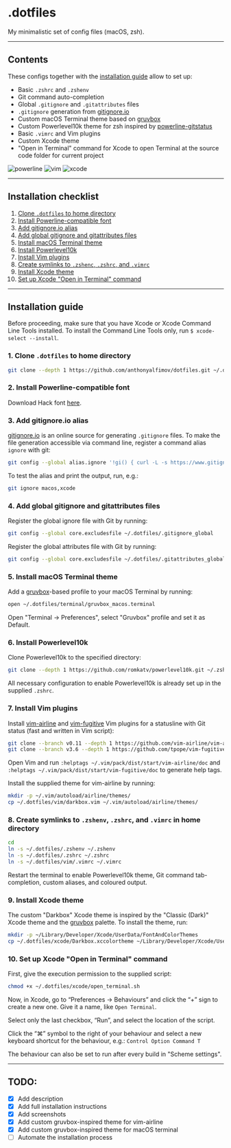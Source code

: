 # .dotfiles

My minimalistic set of config files (macOS, zsh).

---

## Contents
These configs together with the [installation guide](#installation-guide)
allow to set up:
- Basic `.zshrc` and `.zshenv`
- Git command auto-completion
- Global `.gitignore` and `.gitattributes` files
- `.gitignore` generation from [gitignore.io](https://www.gitignore.io)
- Custom macOS Terminal theme based on [gruvbox](https://github.com/morhetz/gruvbox)
- Custom Powerlevel10k theme for zsh inspired by [powerline-gitstatus](https://github.com/jaspernbrouwer/powerline-gitstatus)
- Basic `.vimrc` and Vim plugins
- Custom Xcode theme
- "Open in Terminal" command for Xcode to open Terminal at the source code
folder for current project

![powerline](https://user-images.githubusercontent.com/43878921/152009952-3b5479e3-31ff-4631-84f6-4b97725155f0.png)
![vim](https://user-images.githubusercontent.com/43878921/152010307-f4581287-42a9-43ee-a463-5a2565003f8c.png)
![xcode](https://user-images.githubusercontent.com/43878921/152170148-dde3ce9f-a060-4e92-8c9c-3a05f19e63b4.png)

---

## Installation checklist
1. [Clone `.dotfiles` to home directory](#1-clone-dotfiles-to-home-directory)
2. [Install Powerline-compatible font](#2-install-powerline-compatible-font)
3. [Add gitignore.io alias](#3-add-gitignoreio-alias)
4. [Add global gitignore and gitattributes files](#4-add-global-gitignore-and-gitattributes-files)
5. [Install macOS Terminal theme](#5-install-macos-terminal-theme)
6. [Install Powerlevel10k](#6-install-powerlevel10k)
7. [Install Vim plugins](#7-install-vim-plugins)
8. [Create symlinks to `.zshenc`, `.zshrc`, and `.vimrc`](#8-create-symlinks-to-zshenv-zshrc-and-vimrc-in-home-directory)
9. [Install Xcode theme](#9-install-xcode-theme)
10. [Set up Xcode "Open in Terminal" command](#10-set-up-xcode-open-in-terminal-command)

---

## Installation guide

Before proceeding, make sure that you have Xcode or Xcode Command Line Tools installed.
To install the Command Line Tools only, run `$ xcode-select --install`.

### 1. Clone `.dotfiles` to home directory
```sh
git clone --depth 1 https://github.com/anthonyalfimov/dotfiles.git ~/.dotfiles
```

### 2. Install Powerline-compatible font
Download Hack font [here](https://sourcefoundry.org/hack/).

### 3. Add gitignore.io alias
[gitignore.io](https://www.gitignore.io) is an online source for generating `.gitignore` files.
To make the file generation accessible via command line, register a command alias `ignore` with git:
```sh
git config --global alias.ignore '!gi() { curl -L -s https://www.gitignore.io/api/$@ ;}; gi'
```
To test the alias and print the output, run, e.g.:
```sh
git ignore macos,xcode
```

### 4. Add global gitignore and gitattributes files
Register the global ignore file with Git by running:
```sh
git config --global core.excludesfile ~/.dotfiles/.gitignore_global
```
Register the global attributes file with Git by running:
```sh
git config --global core.excludesfile ~/.dotfiles/.gitattributes_global
```

### 5. Install macOS Terminal theme
Add a [gruvbox](https://github.com/morhetz/gruvbox)-based profile to your macOS Terminal by running:
```sh
open ~/.dotfiles/terminal/gruvbox_macos.terminal
```
Open "Terminal -> Preferences", select "Gruvbox" profile and set it as Default.

### 6. Install Powerlevel10k
Clone Powerlevel10k to the specified directory:
```sh
git clone --depth 1 https://github.com/romkatv/powerlevel10k.git ~/.zsh_themes/powerlevel10k
```
All necessary configuration to enable Powerlevel10k is already set up in the supplied `.zshrc`.

### 7. Install Vim plugins
Install [vim-airline](https://github.com/vim-airline/vim-airline) and
[vim-fugitive](https://github.com/tpope/vim-fugitive) Vim plugins for a
statusline with Git status (fast and written in Vim script):
```sh
git clone --branch v0.11 --depth 1 https://github.com/vim-airline/vim-airline ~/.vim/pack/dist/start/vim-airline
git clone --branch v3.6 --depth 1 https://github.com/tpope/vim-fugitive.git ~/.vim/pack/dist/start/vim-fugitive
```
Open Vim and run `:helptags ~/.vim/pack/dist/start/vim-airline/doc` and `:helptags ~/.vim/pack/dist/start/vim-fugitive/doc` to generate help tags.

Install the supplied theme for vim-airline by running:
```sh
mkdir -p ~/.vim/autoload/airline/themes/
cp ~/.dotfiles/vim/darkbox.vim ~/.vim/autoload/airline/themes/
```

### 8. Create symlinks to `.zshenv`, `.zshrc`, and `.vimrc` in home directory
```sh
cd
ln -s ~/.dotfiles/.zshenv ~/.zshenv
ln -s ~/.dotfiles/.zshrc ~/.zshrc
ln -s ~/.dotfiles/vim/.vimrc ~/.vimrc
```

Restart the terminal to enable Powerlevel10k theme, Git command tab-completion, custom aliases, and coloured output.

### 9. Install Xcode theme
The custom "Darkbox" Xcode theme is inspired by the "Classic (Dark)" Xcode theme and the [gruvbox](https://github.com/morhetz/gruvbox) palette. To install the theme, run:
```sh
mkdir -p ~/Library/Developer/Xcode/UserData/FontAndColorThemes
cp ~/.dotfiles/xcode/Darkbox.xccolortheme ~/Library/Developer/Xcode/UserData/FontAndColorThemes/
```

### 10. Set up Xcode "Open in Terminal" command
First, give the execution permission to the supplied script:
```sh
chmod +x ~/.dotfiles/xcode/open_terminal.sh
```

Now, in Xcode, go to “Preferences -> Behaviours” and click the “+” sign to
create a new one. Give it a name, like `Open Terminal`.

Select only the last checkbox, “Run”, and select the location of the script.

Click the “⌘” symbol to the right of your behaviour and select a new
keyboard shortcut for the behaviour, e.g.:
`Control Option Command T`

The behaviour can also be set to run after every build in "Scheme settings".

---

## TODO:
- [x] Add description
- [x] Add full installation instructions
- [x] Add screenshots
- [x] Add custom gruvbox-inspired theme for vim-airline
- [x] Add custom gruvbox-inspired theme for macOS terminal
- [ ] Automate the installation process
